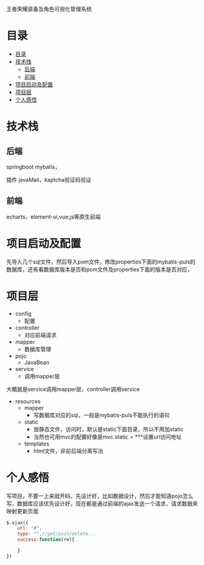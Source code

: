 王者荣耀装备及角色可视化管理系统
# 目录
- [目录](#目录)
- [技术栈](#技术栈)
  - [后端](#后端)
  - [前端](#前端)
- [项目启动及配置](#项目启动及配置)
- [项目层](#项目层)
- [个人感悟](#个人感悟)

# 技术栈
## 后端
springboot mybatis，

插件
javaMail，kaptcha验证码验证
## 前端
echarts，element-ui,vue,js等原生前端

# 项目启动及配置
先导入几个sql文件，然后导入pom文件，修改properties下面的mybatis-puls的数据库，还有看数据库版本是否和pom文件及properties下面的版本是否对应，


# 项目层
-   config
    -   配置
-   controller
    -   对应前端请求
-   mapper
    -   数据库管理
-   pojo
    -   JavaBean
-   service
    -  调用mapper层

大概就是service调用mapper层，controller调用service
-   resources
    -   mapper 
        -   写数据库对应的sql，一般是mybatis-puls不能执行的语句
    -   static
        -   放静态文件，访问时，默认是static下面目录，所以不用加static
        -   当然也可用mvc的配置好像是mvc.static = ***设置url访问地址
    -   templates
        -   html文件，非前后端分离写法


# 个人感悟
写项目，不要一上来就开码，先设计好，比如数据设计，然后才能知道pojo怎么写，数据库应该优先设计好，现在都是通过前端的ajax发送一个请求，请求数据来映射更新页面
```js
$.ajax({
    url: "#",
    type: "",//get/post/delete...
    success:function(re){

    }
})

```
